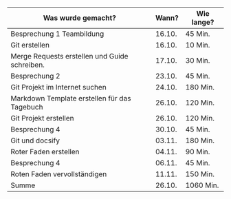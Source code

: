 ﻿Was wurde gemacht? | Wann? | Wie lange?
--- | --- | ---
Besprechung 1 Teambildung| 16.10. |45 Min.
Git erstellen | 16.10. | 10 Min.
Merge Requests erstellen und Guide schreiben. | 17.10. | 30 Min.
Besprechung 2| 23.10. |45 Min.
Git Projekt im Internet suchen | 24.10. | 180 Min.
Markdown Template erstellen für das Tagebuch | 26.10. | 120 Min.
Git Projekt erstellen | 26.10. | 120 Min.
Besprechung 4| 30.10. |45 Min.
Git und docsify | 03.11. | 180 Min.
Roter Faden erstellen | 04.11. | 90 Min.
Besprechung 4| 06.11. |45 Min.
Roten Faden vervollständigen| 11.11. |150 Min.
Summe | 26.10. | 1060 Min.
